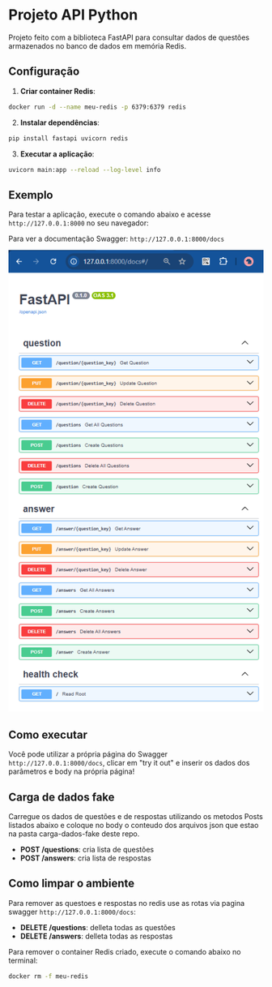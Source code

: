 # Projeto API Python 

Projeto feito com a biblioteca FastAPI para consultar dados de questões armazenados no banco de dados em memória Redis.

## Configuração

1. **Criar container Redis**:
```sh
docker run -d --name meu-redis -p 6379:6379 redis
```

2. **Instalar dependências**:
```sh
pip install fastapi uvicorn redis
```

3. **Executar a aplicação**:
```sh
uvicorn main:app --reload --log-level info
```

## Exemplo

Para testar a aplicação, execute o comando abaixo e acesse `http://127.0.0.1:8000` no seu navegador:

Para ver a documentação Swagger:  `http://127.0.0.1:8000/docs`

![alt text](https://github.com/commithouse/apiQuestionRedis/blob/main/images/image.png?raw=true)

## Como executar

Você pode utilizar a própria página do Swagger `http://127.0.0.1:8000/docs`, clicar em "try it out" e inserir os dados dos parâmetros e body na própria página!

## Carga de dados fake

Carregue os dados de questões e de respostas utilizando os metodos Posts listados abaixo e coloque no body o conteudo dos arquivos json que estao na pasta carga-dados-fake deste repo.

- **POST /questions**: cria lista de questões
- **POST /answers**: cria lista de respostas

## Como limpar o ambiente 

Para remover as questoes e respostas no redis use as rotas via pagina swagger `http://127.0.0.1:8000/docs`:

- **DELETE /questions**: delleta todas as questões
- **DELETE /answers**: delleta todas as respostas

Para remover o container Redis criado, execute o comando abaixo no terminal:

```sh
docker rm -f meu-redis
```
